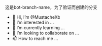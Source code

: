 这是bot-branch-name，为了验证而创建的分支
- 👋 Hi, I’m @MustacheXb
- 👀 I’m interested in ...
- 🌱 I’m currently learning ...
- 💞️ I’m looking to collaborate on ...
- 📫 How to reach me ...

<!---
MustacheXb/MustacheXb is a ✨ special ✨ repository because its `README.md` (this file) appears on your GitHub profile.
You can click the Preview link to take a look at your changes.
--->
